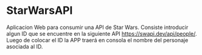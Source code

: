# StarWarsAPI
Aplicacion Web para consumir una API de Star Wars. Consiste introducir algun ID que se encuentre en la siguiente API https://swapi.dev/api/people/. Luego de colocar el ID la APP traerá en consola el nombre del personaje asociada al ID.
